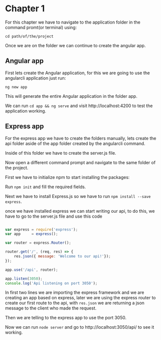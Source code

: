 # Chapter 1

For this chapter we have to navigate to the application folder in the command promt(or terminal) using:

 ```cd path/of/the/project```

 Once we are on the folder we can continue to create the angular app.

## Angular app

First lets create the Angular application, for this we are going to use the angularcli application just run:

```ng new app```

This will generate the entire Angular application in the folder app.

We can run ```cd app && ng serve``` and visit http://localhost:4200 to test the application working.

## Express app

For the express app we have to create the folders manually, lets create the api folder aside of the app folder created by the angularcli command.

Inside of this folder we have to create the server.js file.

Now open a different command prompt and navigate to the same folder of the project.

First we have to initialize npm to start installing the packages:

Run ```npm init``` and fill the required fields.

Next we have to install Express.js so we have to run ```npm install --save express```.

once we have installed express we can start writing our api, to do this, we have to go to the server.js file and use this code

```javascript

var express = require('express');
var app     = express();

var router = express.Router();

router.get('/', (req, res) => {
    res.json({ message: 'Welcome to our api!'});
});

app.use('/api', router);

app.listen(3050);
console.log('Api listening on port 3050');

```

In first two lines we are importing the express framework and we are creating an app based on express, later we are using the express router to create our first route to the api, with ```res.json``` we are returning a json message to the client who made the request.

Then we are telling to the express app to use the port 3050.

Now we can run ```node server``` and go to http://localhost:3050/api/ to see it working.
